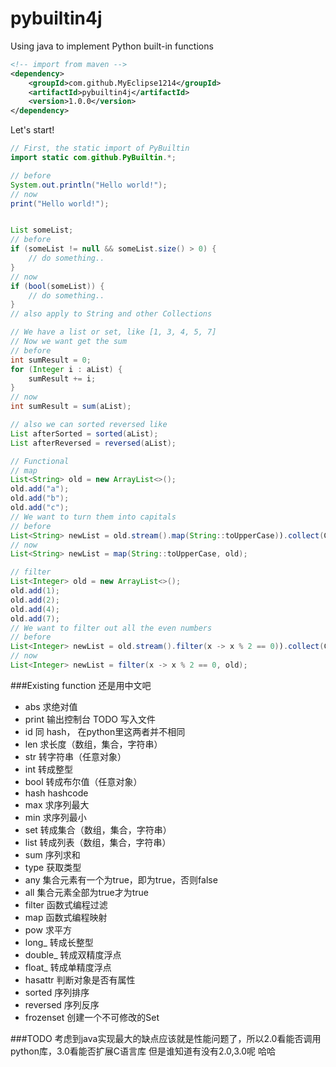 # pybuiltin4j
Using java to implement Python built-in functions
```xml
<!-- import from maven -->
<dependency>
    <groupId>com.github.MyEclipse1214</groupId>
    <artifactId>pybuiltin4j</artifactId>
    <version>1.0.0</version>
</dependency>
```
Let's start!
```java
// First, the static import of PyBuiltin
import static com.github.PyBuiltin.*;
```
```java
// before
System.out.println("Hello world!");
// now
print("Hello world!");


List someList;
// before
if (someList != null && someList.size() > 0) {
    // do something..
}
// now
if (bool(someList)) {
    // do something..
}
// also apply to String and other Collections

// We have a list or set, like [1, 3, 4, 5, 7]
// Now we want get the sum
// before
int sumResult = 0;
for (Integer i : aList) {
    sumResult += i;
}
// now
int sumResult = sum(aList);

// also we can sorted reversed like
List afterSorted = sorted(aList);
List afterReversed = reversed(aList);

// Functional
// map
List<String> old = new ArrayList<>();
old.add("a");
old.add("b");
old.add("c");
// We want to turn them into capitals
// before
List<String> newList = old.stream().map(String::toUpperCase)).collect(Collectors.toList());
// now
List<String> newList = map(String::toUpperCase, old);

// filter
List<Integer> old = new ArrayList<>();
old.add(1);
old.add(2);
old.add(4);
old.add(7);
// We want to filter out all the even numbers
// before
List<Integer> newList = old.stream().filter(x -> x % 2 == 0)).collect(Collectors.toList());
// now
List<Integer> newList = filter(x -> x % 2 == 0, old);
```
###Existing function 还是用中文吧
- abs 求绝对值
- print 输出控制台 TODO 写入文件
- id 同 hash， 在python里这两者并不相同
- len 求长度（数组，集合，字符串）
- str 转字符串（任意对象）
- int 转成整型
- bool 转成布尔值（任意对象）
- hash hashcode
- max 求序列最大
- min 求序列最小
- set 转成集合（数组，集合，字符串）
- list 转成列表（数组，集合，字符串）
- sum 序列求和
- type 获取类型
- any 集合元素有一个为true，即为true，否则false
- all 集合元素全部为true才为true
- filter 函数式编程过滤
- map 函数式编程映射
- pow 求平方
- long_ 转成长整型
- double_ 转成双精度浮点
- float_ 转成单精度浮点
- hasattr 判断对象是否有属性
- sorted 序列排序
- reversed 序列反序
- frozenset 创建一个不可修改的Set

###TODO
考虑到java实现最大的缺点应该就是性能问题了，所以2.0看能否调用python库，3.0看能否扩展C语言库
但是谁知道有没有2.0,3.0呢 哈哈
